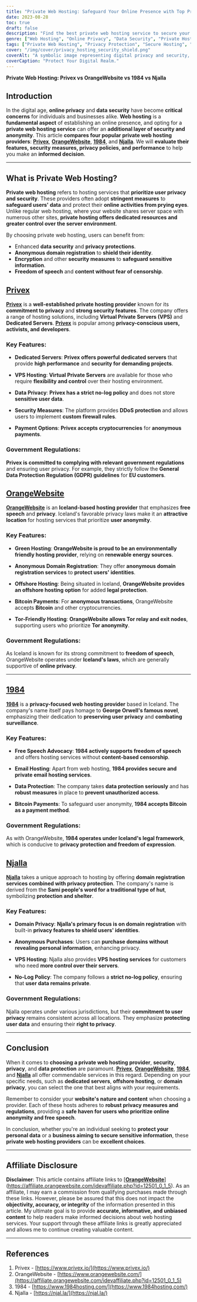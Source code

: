```yaml
---
title: "Private Web Hosting: Safeguard Your Online Presence with Top Providers"
date: 2023-08-28
toc: true
draft: false
description: "Find the best private web hosting service to secure your online presence. Compare Privex, OrangeWebsite, 1984, and Njalla for top-notch privacy and security."
genre: ["Web Hosting", "Online Privacy", "Data Security", "Private Hosting", "Anonymous Domain", "Dedicated Servers", "VPS Hosting", "Data Protection", "Freedom of Speech", "Bitcoin Payments"]
tags: ["Private Web Hosting", "Privacy Protection", "Secure Hosting", "Data Security", "Dedicated Servers", "VPS Hosting", "Anonymous Domain Registration", "Offshore Hosting", "Bitcoin Payments", "Tor-Friendly Hosting", "Freedom of Speech", "Email Hosting", "No-Log Policy", "Data Privacy", "Web Hosting Comparison", "Internet Privacy", "Website Security", "Online Anonymity", "Web Hosting Providers", "Web Hosting Reviews", "Web Hosting Services", "Top Hosting Companies", "Iceland Hosting", "Green Hosting", "Web Hosting Features", "Domain Privacy", "VPS Hosting Services", "Privacy-focused Hosting", "Anonymous Purchases", "Internet Freedom"]
cover: "/img/cover/privacy_hosting_security_shield.png"
coverAlt: "A symbolic image representing digital privacy and security, featuring a locked padlock shielded by a shield emblem, conveying the idea of safeguarding data and online anonymity."
coverCaption: "Protect Your Digital Realm."
---
```


**Private Web Hosting: Privex vs OrangeWebsite vs 1984 vs Njalla**

## **Introduction**

In the digital age, **online privacy** and **data security** have become **critical concerns** for individuals and businesses alike. **Web hosting** is a **fundamental aspect** of establishing an online presence, and opting for a **private web hosting service** can offer an **additional layer of security and anonymity**. This article **compares four popular private web hosting providers**: [**Privex**](https://www.privex.io/), [**OrangeWebsite**](https://affiliate.orangewebsite.com/idevaffiliate.php?id=12501_0_1_5), [**1984**](https://www.1984hosting.com/), and [**Njalla**](https://njal.la/). We will **evaluate their features, security measures, privacy policies, and performance** to help you make an **informed decision**.

______

## **What is Private Web Hosting?**

**Private web hosting** refers to hosting services that **prioritize user privacy and security**. These providers often adopt **stringent measures** to **safeguard users' data** and protect their **online activities from prying eyes**. Unlike regular web hosting, where your website shares server space with numerous other sites, **private hosting offers dedicated resources and greater control over the server environment**.

By choosing private web hosting, users can benefit from:

- Enhanced **data security** and **privacy protections**.
- **Anonymous domain registration** to **shield their identity**.
- **Encryption** and other **security measures** to **safeguard sensitive information**.
- **Freedom of speech** and **content without fear of censorship**.


## [**Privex**](https://www.privex.io/)

[**Privex**](https://www.privex.io/) is a **well-established private hosting provider** known for its **commitment to privacy** and **strong security features**. The company offers a range of hosting solutions, including **Virtual Private Servers (VPS)** and **Dedicated Servers**. [**Privex**](https://www.privex.io/) is popular among **privacy-conscious users, activists, and developers**.

### **Key Features**:

- **Dedicated Servers**: **Privex offers powerful dedicated servers** that provide **high performance** and **security for demanding projects**.

- **VPS Hosting**: **Virtual Private Servers** are available for those who require **flexibility and control** over their hosting environment.

- **Data Privacy**: **Privex has a strict no-log policy** and does not store **sensitive user data**.

- **Security Measures**: The platform provides **DDoS protection** and allows users to implement **custom firewall rules**.

- **Payment Options**: **Privex accepts cryptocurrencies** for **anonymous payments**.

### **Government Regulations**:

**Privex is committed to complying with relevant government regulations** and ensuring user privacy. For example, they strictly follow the **General Data Protection Regulation (GDPR) guidelines** for **EU customers**.

## [**OrangeWebsite**](https://affiliate.orangewebsite.com/idevaffiliate.php?id=12501_0_1_5)

[**OrangeWebsite**](https://affiliate.orangewebsite.com/idevaffiliate.php?id=12501_0_1_5) is an **Iceland-based hosting provider** that emphasizes **free speech** and **privacy**. Iceland's favorable privacy laws make it an **attractive location** for hosting services that prioritize **user anonymity**.

### **Key Features**:

- **Green Hosting**: **OrangeWebsite is proud to be an environmentally friendly hosting provider**, relying on **renewable energy sources**.

- **Anonymous Domain Registration**: They offer **anonymous domain registration services** to **protect users' identities**.

- **Offshore Hosting**: Being situated in Iceland, **OrangeWebsite provides an offshore hosting option** for added **legal protection**.

- **Bitcoin Payments**: For **anonymous transactions**, OrangeWebsite accepts **Bitcoin** and other cryptocurrencies.

- **Tor-Friendly Hosting**: **OrangeWebsite allows Tor relay and exit nodes**, supporting users who prioritize **Tor anonymity**.

### **Government Regulations**:

As Iceland is known for its strong commitment to **freedom of speech**, OrangeWebsite operates under **Iceland's laws**, which are generally supportive of **online privacy**.

______

## [**1984**](https://www.1984hosting.com/)

[**1984**](https://www.1984hosting.com/) is a **privacy-focused web hosting provider** based in Iceland. The company's name itself pays homage to **George Orwell's famous novel**, emphasizing their dedication to **preserving user privacy** and **combating surveillance**.

### **Key Features**:

- **Free Speech Advocacy**: **1984 actively supports freedom of speech** and offers hosting services without **content-based censorship**.

- **Email Hosting**: Apart from web hosting, **1984 provides secure and private email hosting services**.

- **Data Protection**: The company takes **data protection seriously** and has **robust measures** in place to **prevent unauthorized access**.

- **Bitcoin Payments**: To safeguard user anonymity, **1984 accepts Bitcoin as a payment method**.

### **Government Regulations**:

As with OrangeWebsite, **1984 operates under Iceland's legal framework**, which is conducive to **privacy protection and freedom of expression**.



## [**Njalla**](https://njal.la/)

[**Njalla**](https://njal.la/) takes a unique approach to hosting by offering **domain registration services combined with privacy protection**. The company's name is derived from the **Sami people's word for a traditional type of hut**, symbolizing **protection and shelter**.

### **Key Features**:

- **Domain Privacy**: **Njalla's primary focus is on domain registration** with built-in **privacy features to shield users' identities**.

- **Anonymous Purchases**: Users can **purchase domains without revealing personal information**, enhancing privacy.

- **VPS Hosting**: Njalla also provides **VPS hosting services** for customers who need **more control over their servers**.

- **No-Log Policy**: The company follows a **strict no-log policy**, ensuring that **user data remains private**.

### **Government Regulations**:

Njalla operates under various jurisdictions, but their **commitment to user privacy** remains consistent across all locations. They emphasize **protecting user data** and ensuring their **right to privacy**.


______

## Conclusion

When it comes to **choosing a private web hosting provider**, **security**, **privacy**, and **data protection** are paramount. [**Privex**](https://www.privex.io/), [**OrangeWebsite**](https://affiliate.orangewebsite.com/idevaffiliate.php?id=12501_0_1_5), [**1984**](https://www.1984hosting.com/), and [**Njalla**](https://njal.la/) all offer commendable services in this regard. Depending on your specific needs, such as **dedicated servers**, **offshore hosting**, or **domain privacy**, you can select the one that best aligns with your requirements.

Remember to consider your **website's nature and content** when choosing a provider. Each of these hosts adheres to **robust privacy measures and regulations**, providing a **safe haven for users who prioritize online anonymity and free speech**.

In conclusion, whether you're an individual seeking to **protect your personal data** or a **business aiming to secure sensitive information**, these **private web hosting providers** can be **excellent choices**.

______

## **Affiliate Disclosure**

**Disclaimer**: This article contains affiliate links to [[**OrangeWebsite**](https://affiliate.orangewebsite.com/idevaffiliate.php?id=12501_0_1_5)](https://affiliate.orangewebsite.com/idevaffiliate.php?id=12501_0_1_5). As an affiliate, I may earn a commission from qualifying purchases made through these links. However, please be assured that this does not impact the **objectivity, accuracy, or integrity** of the information presented in this article. My ultimate goal is to provide **accurate, informative, and unbiased content** to help readers make informed decisions about web hosting services. Your support through these affiliate links is greatly appreciated and allows me to continue creating valuable content.

______


## References

1. Privex - [https://www.privex.io/](https://www.privex.io/)
2. OrangeWebsite - [https://www.orangewebsite.com/](https://affiliate.orangewebsite.com/idevaffiliate.php?id=12501_0_1_5)
3. 1984 - [https://www.1984hosting.com/](https://www.1984hosting.com/)
4. Njalla - [https://njal.la/](https://njal.la/)

